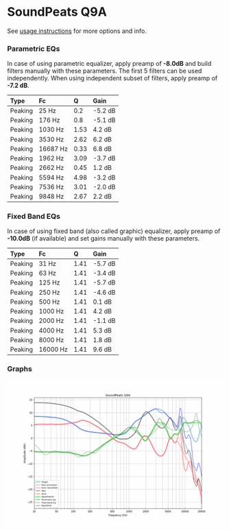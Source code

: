# SoundPeats Q9A
See [usage instructions](https://github.com/jaakkopasanen/AutoEq#usage) for more options and info.

### Parametric EQs
In case of using parametric equalizer, apply preamp of **-8.0dB** and build filters manually
with these parameters. The first 5 filters can be used independently.
When using independent subset of filters, apply preamp of **-7.2 dB**.

| Type    | Fc       |    Q | Gain    |
|:--------|:---------|:-----|:--------|
| Peaking | 25 Hz    | 0.2  | -5.2 dB |
| Peaking | 176 Hz   | 0.8  | -5.1 dB |
| Peaking | 1030 Hz  | 1.53 | 4.2 dB  |
| Peaking | 3530 Hz  | 2.62 | 6.2 dB  |
| Peaking | 16687 Hz | 0.33 | 6.8 dB  |
| Peaking | 1962 Hz  | 3.09 | -3.7 dB |
| Peaking | 2662 Hz  | 0.45 | 1.2 dB  |
| Peaking | 5594 Hz  | 4.98 | -3.2 dB |
| Peaking | 7536 Hz  | 3.01 | -2.0 dB |
| Peaking | 9848 Hz  | 2.67 | 2.2 dB  |

### Fixed Band EQs
In case of using fixed band (also called graphic) equalizer, apply preamp of **-10.0dB**
(if available) and set gains manually with these parameters.

| Type    | Fc       |    Q | Gain    |
|:--------|:---------|:-----|:--------|
| Peaking | 31 Hz    | 1.41 | -5.7 dB |
| Peaking | 63 Hz    | 1.41 | -3.4 dB |
| Peaking | 125 Hz   | 1.41 | -5.7 dB |
| Peaking | 250 Hz   | 1.41 | -4.6 dB |
| Peaking | 500 Hz   | 1.41 | 0.1 dB  |
| Peaking | 1000 Hz  | 1.41 | 4.2 dB  |
| Peaking | 2000 Hz  | 1.41 | -1.1 dB |
| Peaking | 4000 Hz  | 1.41 | 5.3 dB  |
| Peaking | 8000 Hz  | 1.41 | 1.8 dB  |
| Peaking | 16000 Hz | 1.41 | 9.6 dB  |

### Graphs
![](./SoundPeats%20Q9A.png)